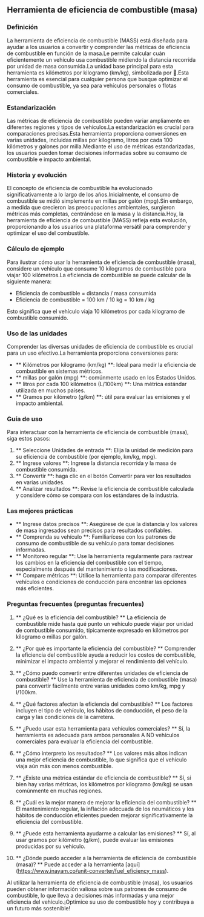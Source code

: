 ## Herramienta de eficiencia de combustible (masa)

### Definición
La herramienta de eficiencia de combustible (MASS) está diseñada para ayudar a los usuarios a convertir y comprender las métricas de eficiencia de combustible en función de la masa.Le permite calcular cuán eficientemente un vehículo usa combustible midiendo la distancia recorrida por unidad de masa consumida.La unidad base principal para esta herramienta es kilómetros por kilogramo (km/kg), simbolizada por 🚗.Esta herramienta es esencial para cualquier persona que busque optimizar el consumo de combustible, ya sea para vehículos personales o flotas comerciales.

### Estandarización
Las métricas de eficiencia de combustible pueden variar ampliamente en diferentes regiones y tipos de vehículos.La estandarización es crucial para comparaciones precisas.Esta herramienta proporciona conversiones en varias unidades, incluidas millas por kilogramo, litros por cada 100 kilómetros y galones por milla.Mediante el uso de métricas estandarizadas, los usuarios pueden tomar decisiones informadas sobre su consumo de combustible e impacto ambiental.

### Historia y evolución
El concepto de eficiencia de combustible ha evolucionado significativamente a lo largo de los años.Inicialmente, el consumo de combustible se midió simplemente en millas por galón (mpg).Sin embargo, a medida que crecieron las preocupaciones ambientales, surgieron métricas más completas, centrándose en la masa y la distancia.Hoy, la herramienta de eficiencia de combustible (MASS) refleja esta evolución, proporcionando a los usuarios una plataforma versátil para comprender y optimizar el uso del combustible.

### Cálculo de ejemplo
Para ilustrar cómo usar la herramienta de eficiencia de combustible (masa), considere un vehículo que consume 10 kilogramos de combustible para viajar 100 kilómetros.La eficiencia de combustible se puede calcular de la siguiente manera:

- Eficiencia de combustible = distancia / masa consumida
- Eficiencia de combustible = 100 km / 10 kg = 10 km / kg

Esto significa que el vehículo viaja 10 kilómetros por cada kilogramo de combustible consumido.

### Uso de las unidades
Comprender las diversas unidades de eficiencia de combustible es crucial para un uso efectivo.La herramienta proporciona conversiones para:

- ** Kilómetros por kilogramo (km/kg) **: Ideal para medir la eficiencia de combustible en sistemas métricos.
- ** millas por galón (mpg) **: comúnmente usado en los Estados Unidos.
- ** litros por cada 100 kilómetros (L/100km) **: Una métrica estándar utilizada en muchos países.
- ** Gramos por kilómetro (g/km) **: útil para evaluar las emisiones y el impacto ambiental.

### Guía de uso
Para interactuar con la herramienta de eficiencia de combustible (masa), siga estos pasos:

1. ** Seleccione Unidades de entrada **: Elija la unidad de medición para su eficiencia de combustible (por ejemplo, km/kg, mpg).
2. ** Ingrese valores **: Ingrese la distancia recorrida y la masa de combustible consumida.
3. ** Convertir **: haga clic en el botón Convertir para ver los resultados en varias unidades.
4. ** Analizar resultados **: Revise la eficiencia de combustible calculada y considere cómo se compara con los estándares de la industria.

### Las mejores prácticas
- ** Ingrese datos precisos **: Asegúrese de que la distancia y los valores de masa ingresados ​​sean precisos para resultados confiables.
- ** Comprenda su vehículo **: Familiarícese con los patrones de consumo de combustible de su vehículo para tomar decisiones informadas.
- ** Monitoreo regular **: Use la herramienta regularmente para rastrear los cambios en la eficiencia del combustible con el tiempo, especialmente después del mantenimiento o las modificaciones.
- ** Compare métricas **: Utilice la herramienta para comparar diferentes vehículos o condiciones de conducción para encontrar las opciones más eficientes.

### Preguntas frecuentes (preguntas frecuentes)

1. ** ¿Qué es la eficiencia del combustible? **
La eficiencia de combustible mide hasta qué punto un vehículo puede viajar por unidad de combustible consumido, típicamente expresado en kilómetros por kilogramo o millas por galón.

2. ** ¿Por qué es importante la eficiencia del combustible? **
Comprender la eficiencia del combustible ayuda a reducir los costos de combustible, minimizar el impacto ambiental y mejorar el rendimiento del vehículo.

3. ** ¿Cómo puedo convertir entre diferentes unidades de eficiencia de combustible? **
Use la herramienta de eficiencia de combustible (masa) para convertir fácilmente entre varias unidades como km/kg, mpg y l/100km.

4. ** ¿Qué factores afectan la eficiencia del combustible? **
Los factores incluyen el tipo de vehículo, los hábitos de conducción, el peso de la carga y las condiciones de la carretera.

5. ** ¿Puedo usar esta herramienta para vehículos comerciales? **
Sí, la herramienta es adecuada para ambos personales A ND vehículos comerciales para evaluar la eficiencia del combustible.

6. ** ¿Cómo interpreto los resultados? **
Los valores más altos indican una mejor eficiencia de combustible, lo que significa que el vehículo viaja aún más con menos combustible.

7. ** ¿Existe una métrica estándar de eficiencia de combustible? **
Sí, si bien hay varias métricas, los kilómetros por kilogramo (km/kg) se usan comúnmente en muchas regiones.

8. ** ¿Cuál es la mejor manera de mejorar la eficiencia del combustible? **
El mantenimiento regular, la inflación adecuada de los neumáticos y los hábitos de conducción eficientes pueden mejorar significativamente la eficiencia del combustible.

9. ** ¿Puede esta herramienta ayudarme a calcular las emisiones? **
Sí, al usar gramos por kilómetro (g/km), puede evaluar las emisiones producidas por su vehículo.

10. ** ¿Dónde puedo acceder a la herramienta de eficiencia de combustible (masa)? **
Puede acceder a la herramienta [aquí] (https://www.inayam.co/unit-converter/fuel_eficiency_mass).

Al utilizar la herramienta de eficiencia de combustible (masa), los usuarios pueden obtener información valiosa sobre sus patrones de consumo de combustible, lo que lleva a decisiones más informadas y una mejor eficiencia del vehículo.¡Optimice su uso de combustible hoy y contribuya a un futuro más sostenible!